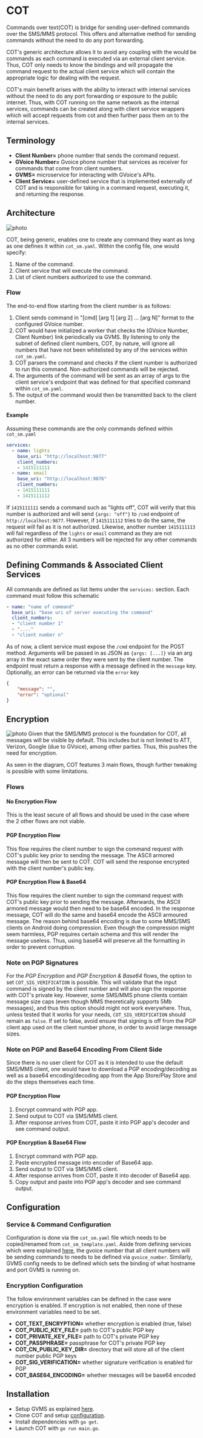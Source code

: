 # **COT**
Commands over text(COT) is bridge for sending user-defined commands over the SMS/MMS
protocol. This offers and alternative method for sending commands without the need
to do any port forwarding.

COT's generic architecture allows it to avoid any coupling with the would be
commands as each command is executed via an external client service. Thus, COT
only needs to know the bindings and will propagate the command request to the
actual client service which will contain the appropriate logic for dealing with
the request.

COT's main benefit arises with the ability to interact with internal services without
the need to do any port forwarding or exposure to the public internet. Thus, with COT
running on the same network as the internal services, commands can be created along with
client service wrappers which will accept requests from cot and then further pass them
on to the internal services.

## **Terminology**
- **Client Number=** phone number that sends the command request.
- **GVoice Number=** Gvoice phone number that services as receiver for commands that
  come from client numbers.
- **GVMS=** microservice for interacting with GVoice's APIs.
- **Client Service=** user-defined service that is implemented externally of COT and is
  responsible for taking in a command request, executing it, and returning the response.

## **Architecture**
![photo](images/cot.jpg)

COT, being generic, enables one to create any command they want as long as one defines
it within `cot_sm.yaml`. Within the config file, one would specify:
1. Name of the command.
2. Client service that will execute the command.
3. List of client numbers authorized to use the command.

### **Flow**
The end-to-end flow starting from the client number is as follows:
1. Client sends command in "[cmd] [arg 1] [arg 2] ... [arg N]" format to the configured
   GVoice number.
3. COT would have initialized a worker that checks the (GVoice Number, Client Number)
   link periodically via GVMS. By listening to only the subnet of defined client numbers,
   COT, by nature, will ignore all numbers that have not been whitelisted by any of the
   services within `cot_sm.yaml`.
4. COT parsers the command and checks if the client number is authorized to run this command.
   Non-authorized commands will be rejected.
5. The arguments of the command will be sent as an array of args to the client service's endpoint
   that was defined for that specified command within `cot_sm.yaml`.
6. The output of the command would then be transmitted back to the client number.

#### **Example**
Assuming these commands are the only commands defined within `cot_sm.yaml`
```yaml
services:
  - name: lights
    base_uri: "http://localhost:9877"
    client_numbers:
    - 1415111111
  - name: email
    base_uri: "http://localhost:9876"
    client_numbers:
    - 1415111111
    - 1415111112
```

If `1415111111` sends a command such as "lights off", COT will verify that this number is
authorized and will send `{args: "off"}` to `/cmd` endpoint of `http://localhost:9877`.
However, if `1415111112` tries to do the same, the request will fail as it is not authorized.
Likewise, another number `1415111113` will fail regardless of the `lights` or `email` command as
they are not authorized for either. All 3 numbers will be rejected for any other commands as
no other commands exist.

## **Defining Commands & Associated Client Services**
All commands are defined as list items under the `services:` section. Each command must follow
this schematic
```yaml
- name: "name of command"
  base_uri: "base uri of server executing the command"
  client_numbers:
  - "client number 1"
  - "...."
  - "client number n"
```

As of now, a client service must expose the `/cmd` endpoint for the POST method.
Arguments will be passed in as JSON as `{args: [...]}` via an arg array in the exact same
order they were sent by the client number. The endpoint must return a response with a message
defined in the `message` key. Optionally, an error can be returned via the `error` key
```json
{
    "message": "",
    "error": "optional"
}
```

## **Encryption**
![photo](images/cot_encryption.jpg)
Given that the SMS/MMS protocol is the foundation for COT, all messages will be visible
by default. This includes but is not limited to ATT, Verizon, Google (due to GVoice), among
other parties. Thus, this pushes the need for encryption.

As seen in the diagram, COT features 3 main flows, though further tweaking is possible with some
limitations.

### **Flows**

#### **No Encryption Flow**
This is the least secure of all flows and should be used in the case where the 2 other flows are
not viable.

#### **PGP Encryption Flow**
This flow requires the client number to sign the command request with COT's public key prior to
sending the message. The ASCII armored message will then be sent to COT. COT will send the response
encrypted with the client number's public key.

#### **PGP Encryption Flow & Base64**
This flow requires the client number to sign the command request with COT's public key prior to
sending the message. Afterwards, the ASCII armored message would then need to be base64 encoded.
In the response message, COT will do the same and base64 encode the ASCII armoured message. The 
reason behind base64 encoding is due to some MMS/SMS clients on Android doing compression. Even
though the compression might seem harmless, PGP requires certain schema and this will render the
message useless. Thus, using base64 will preserve all the formatting in order to prevent corruption.

### **Note on PGP Signatures**
For the *PGP Encryption* and *PGP Encryption & Base64* flows, the option to set
`COT_SIG_VERIFICATION` is possible. This will validate that the input command is signed by
the client number and will also sign the response with COT's private key. However, some SMS/MMS
phone clients contain message size caps (even though MMS theoretically supports 5Mb messages), and
thus this option should might not work everywhere. Thus, unless tested that it works for your needs,
`COT_SIG_VERIFICATION` should remain as `false`. If set to false, avoid ensure that signing is off
from the PGP client app used on the client number phone, in order to avoid large message sizes.

### **Note on PGP and Base64 Encoding From Client Side**
Since there is no user client for COT as it is intended to use the default SMS/MMS client, one
would have to download a PGP encoding/decoding as well as a base64 encoding/decoding app from the
App Store/Play Store and do the steps themselves each time.

#### **PGP Encryption Flow**
1. Encrypt command with PGP app.
2. Send output to COT via SMS/MMS client.
3. After response arrives from COT, paste it into PGP app's decoder and see command output.

#### **PGP Encryption & Base64 Flow**
1. Encrypt command with PGP app.
2. Paste encrypted message into encoder of Base64 app.
3. Send output to COT via SMS/MMS client.
4. After response arrives from COT, paste it into decoder of Base64 app.
5. Copy output and paste into PGP app's decoder and see command output.

## **Configuration**

### **Service & Command Configuration**
Configuration is done via the `cot_sm.yaml` file which needs to be copied/renamed from 
`cot_sm_template.yaml`. Aside from defining services which were explained
[here](#defining-user-commands), the gvoice number that all client numbers will be sending
commands to needs to be defined via `gvoice_number`. Similarly, GVMS config needs to be defined
which sets the binding of what hostname and port GVMS is running on.

### **Encryption Configuration**
The follow environment variables can be defined in the case were encryption is enabled. If
encryption is not enabled, then none of these environment variables need to be set.
- **COT_TEXT_ENCRYPTION=** whether encryption is enabled (true, false)
- **COT_PUBLIC_KEY_FILE=** path to COT's public PGP key
- **COT_PRIVATE_KEY_FILE=** path to COT's private PGP key
- **COT_PASSPHRASE=** passphrase for COT's private PGP key
- **COT_CN_PUBLIC_KEY_DIR=** directory that will store all of the client number public PGP keys
- **COT_SIG_VERIFICATION=** whether signature verification is enabled for PGP
- **COT_BASE64_ENCODING=** whether messages will be base64 encoded

## **Installation**
- Setup GVMS as explained [here](https://github.com/kingcobra2468/GVMS).
- Clone COT and setup [configuration](#configuration).
- Install dependencies with `go get`.
- Launch COT with `go run main.go`.
